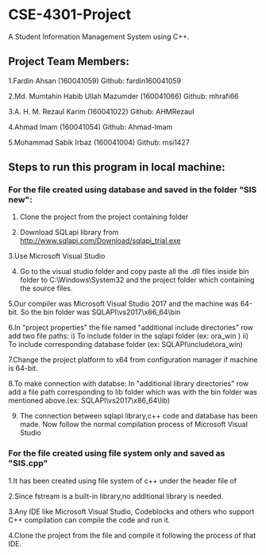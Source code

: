 # CSE-4301-Project
A Student Information Management System using C++.

## Project Team Members:
1.Fardin Ahsan (160041059) 
Github: fardin160041059

2.Md. Mumtahin Habib Ullah Mazumder (160041066) 
Github: mhrafi66

3.A. H. M. Rezaul Karim (160041022) 
Github: AHMRezaul

4.Ahmad Imam (160041054) 
Github: Ahmad-Imam

5.Mohammad Sabik Irbaz (160041004)
Github: msi1427

## Steps to run this program in local machine:

### For the file created using database and saved in the folder "SIS new":

1. Clone the project from the project containing folder

2. Download SQLapi library from http://www.sqlapi.com/Download/sqlapi_trial.exe

3.Use Microsoft Visual Studio

4. Go to the visual studio folder and copy paste all the .dll files inside bin folder to C:\Windows\System32 and the project folder which containing the source files.

5.Our compiler was Microsoft Visual Studio 2017 and the machine was 64-bit. So the bin folder was SQLAPI\vs2017\x86_64\bin

6.In "project properties" the file named "additional include directories" row add two file paths:
	i) To include folder in the sqlapi folder  (ex: ora_win )
	ii) To include corresponding database folder (ex: SQLAPI\include\ora_win)

7.Change the project platform to x64 from configuration manager if machine is 64-bit.

8.To make connection with databse:
 In "additional library directories" row add a file path corresponding to lib folder which was with the bin folder was mentioned above.(ex: SQLAPI\vs2017\x86_64\lib)

9. The connection between sqlapi library,c++ code and database has been made. Now follow the normal compilation process of Microsoft Visual Studio

### For the file created using file system only and saved as "SIS.cpp"

1.It has been created using file system of c++ under the header file of <fstream>

2.Since fstream is a built-in library,no additional library is needed.

3.Any IDE like Microsoft Visual Studio, Codeblocks and others who support C++ compilation can compile the code and run it.

4.Clone the project from the file and compile it following the process of that IDE.


